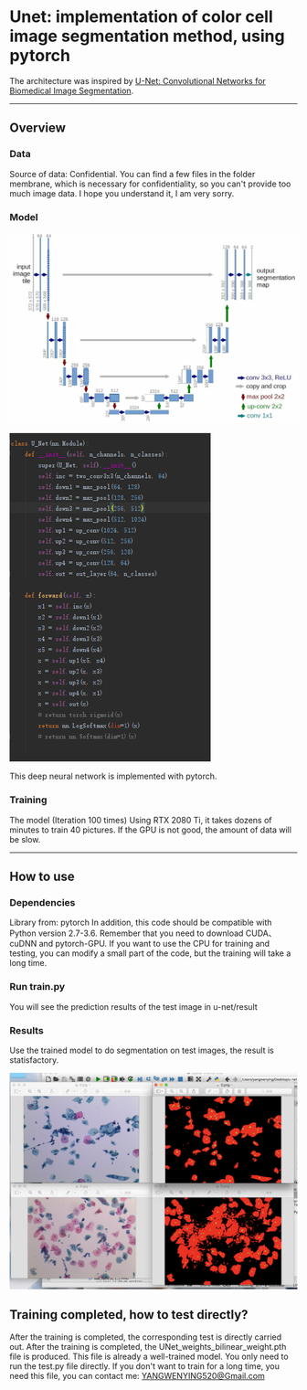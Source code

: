 # Unet: implementation of color cell image segmentation method, using pytorch

The architecture was inspired by [U-Net: Convolutional Networks for Biomedical Image Segmentation](http://lmb.informatik.uni-freiburg.de/people/ronneber/u-net/).

---

## Overview

### Data

Source of data: Confidential.
You can find a few files in the folder membrane, which is necessary for confidentiality, so you can't provide too much image data. I hope you understand it, I am very sorry.


### Model

![u-net/img/psb.png](u-net/img/psb.png)

![u-net/img/cxsx.png](u-net/img/cxsx.png)

This deep neural network is implemented with pytorch.

### Training

The model (Iteration 100 times) Using RTX 2080 Ti, it takes dozens of minutes to train 40 pictures. If the GPU is not good, the amount of data will be slow.

---

## How to use

### Dependencies

Library from: pytorch
In addition, this code should be compatible with Python version 2.7-3.6.
Remember that you need to download CUDA、cuDNN and pytorch-GPU.
If you want to use the CPU for training and testing, you can modify a small part of the code, but the training will take a long time.

### Run train.py

You will see the prediction results of the test image in u-net/result


### Results

Use the trained model to do segmentation on test images, the result is statisfactory.

![u-net/img/jguo.png](u-net/img/jguo.png)



## Training completed, how to test directly?

After the training is completed, the corresponding test is directly carried out.
After the training is completed, the UNet_weights_bilinear_weight.pth file is produced. This file is already a well-trained model. You only need to run the test.py file directly.
If you don't want to train for a long time, you need this file, you can contact me: YANGWENYING520@Gmail.com
